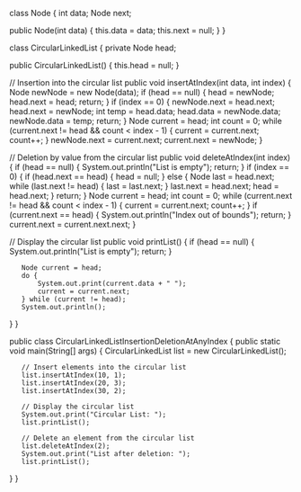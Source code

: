 class Node {
   int data;
   Node next;

   public Node(int data) {
       this.data = data;
       this.next = null;
   }
}

class CircularLinkedList {
   private Node head;

   public CircularLinkedList() {
       this.head = null;
   }

   // Insertion into the circular list
   public void insertAtIndex(int data, int index) {
       Node newNode = new Node(data);
       if (head == null) {
           head = newNode;
           head.next = head;
           return;
       }
       if (index == 0) {
           newNode.next = head.next;
           head.next = newNode;
           int temp = head.data;
           head.data = newNode.data;
           newNode.data = temp;
           return;
       }
       Node current = head;
       int count = 0;
       while (current.next != head && count < index - 1) {
           current = current.next;
           count++;
       }
       newNode.next = current.next;
       current.next = newNode;
   }

   // Deletion by value from the circular list
   public void deleteAtIndex(int index) {
       if (head == null) {
           System.out.println("List is empty");
           return;
       }
       if (index == 0) {
           if (head.next == head) {
               head = null;
           } else {
               Node last = head.next;
               while (last.next != head) {
                   last = last.next;
               }
               last.next = head.next;
               head = head.next;
           }
           return;
       }
       Node current = head;
       int count = 0;
       while (current.next != head && count < index - 1) {
           current = current.next;
           count++;
       }
       if (current.next == head) {
           System.out.println("Index out of bounds");
           return;
       }
       current.next = current.next.next;
   }

   // Display the circular list
   public void printList() {
       if (head == null) {
           System.out.println("List is empty");
           return;
       }

       Node current = head;
       do {
           System.out.print(current.data + " ");
           current = current.next;
       } while (current != head);
       System.out.println();
   }
}

public class CircularLinkedListInsertionDeletionAtAnyIndex {
   public static void main(String[] args) {
       CircularLinkedList list = new CircularLinkedList();

       // Insert elements into the circular list
       list.insertAtIndex(10, 1);
       list.insertAtIndex(20, 3);
       list.insertAtIndex(30, 2);

       // Display the circular list
       System.out.print("Circular List: ");
       list.printList();

       // Delete an element from the circular list
       list.deleteAtIndex(2);
       System.out.print("List after deletion: ");
       list.printList();
   }
}
